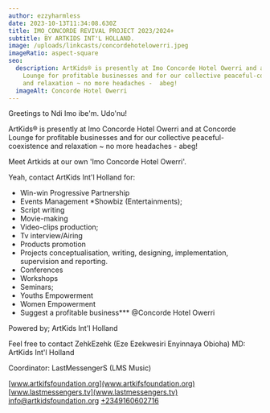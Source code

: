 ```yaml
---
author: ezzyharmless
date: 2023-10-13T11:34:08.630Z
title: IMO_CONCORDE REVIVAL PROJECT 2023/2024+
subtitle: BY ARTKIDS INT'L HOLLAND.
image: /uploads/linkcasts/concordehotelowerri.jpeg
imageRatio: aspect-square
seo:
  description: ArtKids® is presently at Imo Concorde Hotel Owerri and at Concorde
    Lounge for profitable businesses and for our collective peaceful-coexistence
    and relaxation ~ no more headaches -  abeg!
  imageAlt: Concorde Hotel Owerri
---
```

Greetings to Ndi Imo ibe'm. 
Udo'nu!

ArtKids® is presently at Imo Concorde Hotel Owerri and at Concorde Lounge for profitable businesses and for our collective peaceful-coexistence and relaxation ~ no more headaches -  abeg!

Meet Artkids at our own 'Imo Concorde Hotel Owerri'.

Yeah, contact ArtKids Int'l Holland for:

* Win-win Progressive Partnership
* Events Management 
  *Showbiz (Entertainments);  
* Script writing
* Movie-making 
* Video-clips production; 
* Tv interview/Airing
* Products promotion
* Projects conceptualisation, writing, designing, implementation, supervision and reporting.
* Conferences  
* Workshops 
* Seminars;
* Youths Empowerment
* Women Empowerment
* Suggest a profitable business\*\**
  @Concorde Hotel Owerri

Powered by;
ArtKids Int'l Holland

Feel free to contact 
ZehkEzehk
(Eze Ezekwesiri Enyinnaya Obioha)
MD: ArtKids Int'l Holland

Coordinator: LastMessengerS (LMS Music)

[www.artkifsfoundation.org](www.artkifsfoundation.org)
[www.lastmessengers.tv](www.lastmessengers.tv)
[info@artkidsfoundation.org](mailto:info@artkidsfoundation.org)
[+2349160602716](tel:+2349160602716)